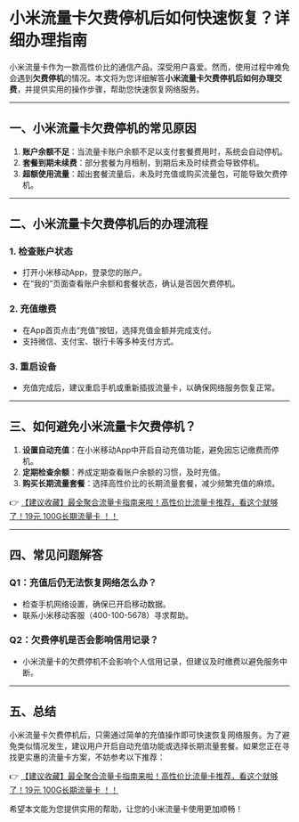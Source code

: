 # 小米流量卡欠费停机后如何快速恢复？详细办理指南

小米流量卡作为一款高性价比的通信产品，深受用户喜爱。然而，使用过程中难免会遇到**欠费停机**的情况。本文将为您详细解答**小米流量卡欠费停机后如何办理交费**，并提供实用的操作步骤，帮助您快速恢复网络服务。

---

## 一、小米流量卡欠费停机的常见原因

1. **账户余额不足**：当流量卡账户余额不足以支付套餐费用时，系统会自动停机。
2. **套餐到期未续费**：部分套餐为月租制，到期后未及时续费会导致停机。
3. **超额使用流量**：超出套餐流量后，未及时充值或购买流量包，可能导致欠费停机。

---

## 二、小米流量卡欠费停机后的办理流程

### 1. 检查账户状态
- 打开小米移动App，登录您的账户。
- 在“我的”页面查看账户余额和套餐状态，确认是否因欠费停机。

### 2. 充值缴费
- 在App首页点击“充值”按钮，选择充值金额并完成支付。
- 支持微信、支付宝、银行卡等多种支付方式。

### 3. 重启设备
- 充值完成后，建议重启手机或重新插拔流量卡，以确保网络服务恢复正常。

---

## 三、如何避免小米流量卡欠费停机？

1. **设置自动充值**：在小米移动App中开启自动充值功能，避免因忘记缴费而停机。
2. **定期检查余额**：养成定期查看账户余额的习惯，及时充值。
3. **购买长期流量套餐**：选择高性价比的长期流量套餐，减少频繁充值的麻烦。

👉 [【建议收藏】最全聚合流量卡指南来啦！高性价比流量卡推荐，看这个就够了！19元 100G长期流量卡 ！！](https://bit.ly/Liuliangka)

---

## 四、常见问题解答

### Q1：充值后仍无法恢复网络怎么办？
- 检查手机网络设置，确保已开启移动数据。
- 联系小米移动客服（400-100-5678）寻求帮助。

### Q2：欠费停机是否会影响信用记录？
- 小米流量卡的欠费停机不会影响个人信用记录，但建议及时缴费以避免服务中断。

---

## 五、总结

小米流量卡欠费停机后，只需通过简单的充值操作即可快速恢复网络服务。为了避免类似情况发生，建议用户开启自动充值功能或选择长期流量套餐。如果您正在寻找更实惠的流量卡方案，不妨参考以下推荐：

👉 [【建议收藏】最全聚合流量卡指南来啦！高性价比流量卡推荐，看这个就够了！19元 100G长期流量卡 ！！](https://bit.ly/Liuliangka)

希望本文能为您提供实用的帮助，让您的小米流量卡使用更加顺畅！